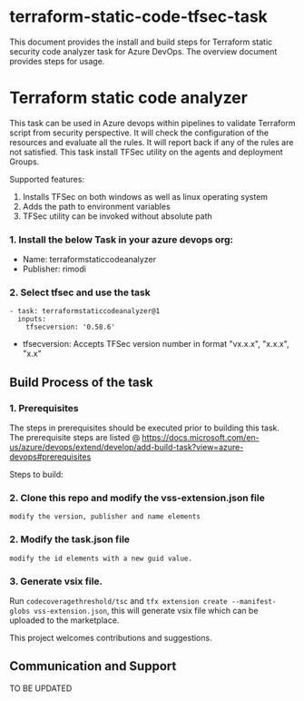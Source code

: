 # terraform-static-code-tfsec-task
This document provides the install and build steps for Terraform static security code analyzer task for Azure DevOps. The overview document provides steps for usage.

# Terraform static code analyzer

This task can be used in Azure devops within pipelines to validate Terraform script from security perspective. It will check the configuration of the resources and evaluate all the rules. It will report back if any of the rules are not satisfied. This task install TFSec utility on the agents and deployment Groups.    


Supported features:
1. Installs TFSec on both windows as well as linux operating system
2. Adds the path to environment variables
3. TFSec utility can be invoked without absolute path



### 1. Install the below Task in your azure devops org:
- Name: terraformstaticcodeanalyzer
- Publisher: rimodi



### 2. Select tfsec and use the task
```
- task: terraformstaticcodeanalyzer@1
  inputs:
    tfsecversion: '0.58.6'
```

* tfsecversion: Accepts TFSec version number in format "vx.x.x", "x.x.x", "x.x"


## Build Process of the task

### 1. Prerequisites

The steps in prerequisites should be executed prior to building this task. The prerequisite steps are listed @ https://docs.microsoft.com/en-us/azure/devops/extend/develop/add-build-task?view=azure-devops#prerequisites

Steps to build:

### 2. Clone this repo and modify the vss-extension.json file
```
modify the version, publisher and name elements

```

### 2. Modify the task.json file
```
modify the id elements with a new guid value.

```
        

### 3. Generate vsix file.

Run ```codecoveragethreshold/tsc``` and ```tfx extension create --manifest-globs vss-extension.json```, this will generate vsix file which can be uploaded to the marketplace.


This project welcomes contributions and suggestions. 

## Communication and Support

TO BE UPDATED
